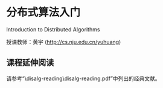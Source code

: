 # 分布式算法入门

Introduction to Distributed Algorithms

授课教师：黄宇 (http://cs.nju.edu.cn/yuhuang)


## 课程延伸阅读

请参考“\disalg-reading\disalg-reading.pdf”中列出的经典文献。